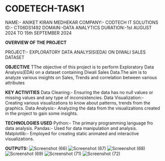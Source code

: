 # CODETECH-TASK1

NAME:- ANIKET KIRAN MEDHEKAR
COMPANY:- CODTECH IT SOLUTIONS
ID:- CT06DS1492
DOMAIN:-DATA ANALYTICS
DURATION:-1st AUGUST 2024 TO 15th SEPTEMBER 2024



**OVERVIEW OF THE PROJECT**

PROJECT:- EXPLORATORY DATA ANALYSIS(EDA) ON DIWALI SALES DATASET

**OBJECTIVE**
TThe objective of this project is to perform Exploratory Data Analysis(EDA) on a dataset containing Diwali Sales Data.The aim is to analyze various insights on Sales, Trends and correlation between various attributes

**KEY ACTIVITIES**
Data Cleaning:- Ensuring the data has no null values or missing values and any type of inconsistencies.
Data Visualization:- Creating various visualizations to know about patterns, trends from the graphics.
Data Analysis:- Analyzing the data from the visualizations created in the project to gain some insights.

**TECHNOLOGIES USED**
Python:- The primary programming language fro data analysis.
Pandas:- Used for data manipulation and analysis.
Matplotlib:- Employed for creating static animated and interactive visualizations.

**OUTPUTS:**
![Screenshot (66)](https://github.com/user-attachments/assets/6eda555e-a93e-4270-88d3-d44825b1e7dd)
![Screenshot (67)](https://github.com/user-attachments/assets/ec083fc5-57fc-464e-91d6-e6dab86f52d5)
![Screenshot (68)](https://github.com/user-attachments/assets/e623b42c-78d3-4506-98b7-eb01d9351e3f)
![Screenshot (69)](https://github.com/user-attachments/assets/cfbbcf70-c272-4e2b-aefe-975b100a6304)
![Screenshot (71)](https://github.com/user-attachments/assets/ef6c061d-4761-48bc-9d08-629f70399d17)
![Screenshot (72)](https://github.com/user-attachments/assets/8d1d788d-cc2d-4f0e-bbcc-8b73618061b1)














